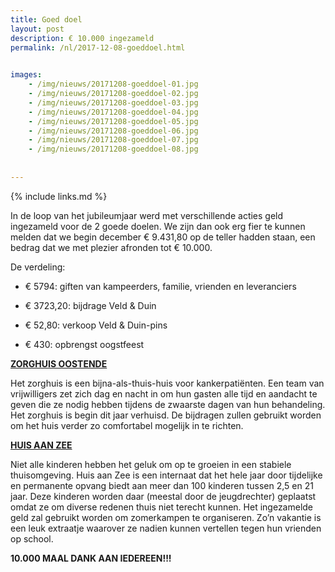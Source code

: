 ```yaml
---
title: Goed doel
layout: post
description: € 10.000 ingezameld
permalink: /nl/2017-12-08-goeddoel.html

    
images: 
    - /img/nieuws/20171208-goeddoel-01.jpg
    - /img/nieuws/20171208-goeddoel-02.jpg
    - /img/nieuws/20171208-goeddoel-03.jpg
    - /img/nieuws/20171208-goeddoel-04.jpg
    - /img/nieuws/20171208-goeddoel-05.jpg
    - /img/nieuws/20171208-goeddoel-06.jpg
    - /img/nieuws/20171208-goeddoel-07.jpg
    - /img/nieuws/20171208-goeddoel-08.jpg
    
    
---
```


{% include links.md %}

In de loop van het jubileumjaar werd met verschillende acties geld ingezameld voor de 2 goede doelen.
We zijn dan ook erg fier te kunnen melden dat we begin december € 9.431,80 op de teller hadden staan, een bedrag dat we met plezier afronden tot € 10.000. 

De verdeling: 

- € 5794: giften van kampeerders, familie, vrienden en leveranciers

- € 3723,20: bijdrage Veld & Duin

- € 52,80: verkoop Veld & Duin-pins

- € 430: opbrengst oogstfeest


**[ZORGHUIS OOSTENDE](http://www.zorghuisoostende.be/)**

Het zorghuis is een bijna-als-thuis-huis voor kankerpatiënten. Een team van vrijwilligers zet zich dag en nacht in om hun gasten alle tijd en aandacht te geven die ze nodig hebben tijdens de zwaarste dagen van hun behandeling.
Het zorghuis is begin dit jaar verhuisd. De bijdragen zullen gebruikt worden om het huis verder zo comfortabel mogelijk in te richten.

**[HUIS AAN ZEE](http://www.devloedlijn.be/huisaanzee)**

Niet alle kinderen hebben het geluk om op te groeien in een stabiele thuisomgeving.
Huis aan Zee is een internaat dat het hele jaar door tijdelijke en permanente opvang biedt aan meer dan 100 kinderen tussen 2,5 en 21 jaar. Deze kinderen worden daar (meestal door de jeugdrechter) geplaatst omdat ze om diverse redenen thuis niet terecht kunnen.
Het ingezamelde geld zal gebruikt worden om zomerkampen te organiseren. Zo’n vakantie is een leuk extraatje waarover ze nadien kunnen vertellen tegen hun vrienden op school.

**10.000 MAAL DANK AAN IEDEREEN!!!**
